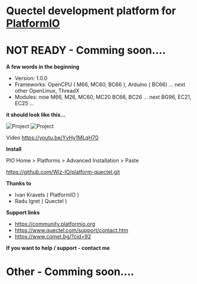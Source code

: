 # Quectel development platform for [PlatformIO](http://platformio.org)

# NOT READY - Comming soon....

**A few words in the beginning**
* Version: 1.0.0 
* Frameworks: OpenCPU ( M66, MC60, BC66 ), Arduino ( BC66) ... next other OpenLinux, ThreadX
* Modules: now M66, M26, MC60, MC20 BC66, BC26 ... next BG96, EC21, EC25 ...

**it should look like this...**

![Project](https://raw.githubusercontent.com/Wiz-IO/platform-opencpu/master/platform.png) 
![Project](https://raw.githubusercontent.com/Wiz-IO/platform-opencpu/master/boards.png) 

Video 
https://youtu.be/YvHy1MLqH70

**Install**

PIO Home > Platforms > Advanced Installation > Paste 

https://github.com/Wiz-IO/platform-quectel.git


**Thanks to**

* Ivan Kravets ( PlatformIO )
* Radu Igret ( Quectel )

**Support links**

* https://community.platformio.org
* https://www.quectel.com/support/contact.htm
* https://www.comet.bg/?cid=92

**If you want to help / support - contact me**
# Other - Comming soon....
